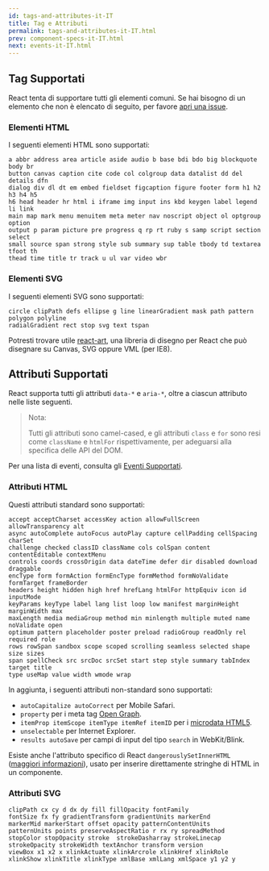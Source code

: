 ```yaml
---
id: tags-and-attributes-it-IT
title: Tag e Attributi
permalink: tags-and-attributes-it-IT.html
prev: component-specs-it-IT.html
next: events-it-IT.html
---
```


## Tag Supportati

React tenta di supportare tutti gli elementi comuni. Se hai bisogno di un elemento che non è elencato di seguito, per favore [apri una issue](https://github.com/facebook/react/issues/new).

### Elementi HTML

I seguenti elementi HTML sono supportati:

```
a abbr address area article aside audio b base bdi bdo big blockquote body br
button canvas caption cite code col colgroup data datalist dd del details dfn
dialog div dl dt em embed fieldset figcaption figure footer form h1 h2 h3 h4 h5
h6 head header hr html i iframe img input ins kbd keygen label legend li link
main map mark menu menuitem meta meter nav noscript object ol optgroup option
output p param picture pre progress q rp rt ruby s samp script section select
small source span strong style sub summary sup table tbody td textarea tfoot th
thead time title tr track u ul var video wbr
```

### Elementi SVG

I seguenti elementi SVG sono supportati:

```
circle clipPath defs ellipse g line linearGradient mask path pattern polygon polyline
radialGradient rect stop svg text tspan
```

Potresti trovare utile [react-art](https://github.com/facebook/react-art), una libreria di disegno per React che può disegnare su Canvas, SVG oppure VML (per IE8).


## Attributi Supportati

React supporta tutti gli attributi `data-*` e `aria-*`, oltre a ciascun attributo nelle liste seguenti.

> Nota:
>
> Tutti gli attributi sono camel-cased, e gli attributi `class` e `for` sono resi come `className` e `htmlFor` rispettivamente, per adeguarsi alla specifica delle API del DOM.

Per una lista di eventi, consulta gli [Eventi Supportati](/docs/events.html).

### Attributi HTML

Questi attributi standard sono supportati:

```
accept acceptCharset accessKey action allowFullScreen allowTransparency alt
async autoComplete autoFocus autoPlay capture cellPadding cellSpacing charSet
challenge checked classID className cols colSpan content contentEditable contextMenu
controls coords crossOrigin data dateTime defer dir disabled download draggable
encType form formAction formEncType formMethod formNoValidate formTarget frameBorder
headers height hidden high href hrefLang htmlFor httpEquiv icon id inputMode
keyParams keyType label lang list loop low manifest marginHeight marginWidth max
maxLength media mediaGroup method min minlength multiple muted name noValidate open
optimum pattern placeholder poster preload radioGroup readOnly rel required role
rows rowSpan sandbox scope scoped scrolling seamless selected shape size sizes
span spellCheck src srcDoc srcSet start step style summary tabIndex target title
type useMap value width wmode wrap
```

In aggiunta, i seguenti attributi non-standard sono supportati:

- `autoCapitalize autoCorrect` per Mobile Safari.
- `property` per i meta tag [Open Graph](http://ogp.me/).
- `itemProp itemScope itemType itemRef itemID` per i [microdata HTML5](http://schema.org/docs/gs.html).
- `unselectable` per Internet Explorer.
- `results autoSave` per campi di input del tipo `search` in WebKit/Blink.

Esiste anche l'attributo specifico di React `dangerouslySetInnerHTML` ([maggiori informazioni](/docs/special-non-dom-attributes.html)), usato per inserire direttamente stringhe di HTML in un componente.

### Attributi SVG

```
clipPath cx cy d dx dy fill fillOpacity fontFamily
fontSize fx fy gradientTransform gradientUnits markerEnd
markerMid markerStart offset opacity patternContentUnits
patternUnits points preserveAspectRatio r rx ry spreadMethod
stopColor stopOpacity stroke  strokeDasharray strokeLinecap
strokeOpacity strokeWidth textAnchor transform version
viewBox x1 x2 x xlinkActuate xlinkArcrole xlinkHref xlinkRole
xlinkShow xlinkTitle xlinkType xmlBase xmlLang xmlSpace y1 y2 y
```
